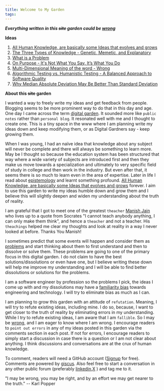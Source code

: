 ```yaml
---
title: Welcome to My Garden
tags:
---
```

***Everything written in this ~~site~~ garden could be [wrong](about_wrong.md)***

**Ideas**

1. [All Human Knowledge,  are basically some Ideas that evolves and grows](human_knowledge.md)
2. [The Three Types of Knowledge - Genetic, Memetic, and Explanatory](types_of_knowledge.md)
3. [What is a Problem](problem.md)
4. [On Purpose - It's Not What You Say. It’s What You Do](purpose.md)
5. [Multi-Dimensional Meaning of the word - Wrong](about_wrong.md)
6. [Algorithmic Testing vs. Humanistic Testing - A Balanced Approach to Software Quality](algorithmic_testing_vs_humanistic_testing.md)
7. [Why Median Absolute Deviation May Be Better Than Standard Deviation](median_deviation.md)

**About this ~~site~~ garden**

I wanted a way to freely write my ideas and get feedback from people. Blogging seems to be more prominent way to do that in this day and age. One day I came across the term [digital garden](https://www.technologyreview.com/2020/09/03/1007716/digital-gardens-let-you-cultivate-your-own-little-bit-of-the-internet/). It sounded more like `public notes`  rather than `personal blog`. It resonated well with me and I thought to create one. This is a tiny space in the www where I am planning write my ideas down and keep modifying them, or as Digital Gardners say - keep growing them. 

When I was young, I had an naïve idea that knowledge about any subject will never be complete and there will always be something to learn more. May be I thought so because the education system has been structured that way where a wide variety of subjects are introduced first and then they make us move towards a specialization and ultimately to very specific field of study in college and then work in the industry. But even after that, it seems there is so much to learn even in the area of expertise. Later in life I read about [epistemology](https://en.wikipedia.org/wiki/Epistemology) and learnt something profound. [All Human Knowledge,  are basically some Ideas that evolves and grows](human_knowledge.md) forever.  I aim to use this garden to write my ideas humble down and grow them and I believe this will slightly deepen and widen my understanding about the truth of reality. 

I am grateful that I got to meet one of the greatest `theacher` [Manish Jain](https://www.linkedin.com/in/manishjain99/) who lives up to a quote from Socrates "I cannot teach anybody anything, I can only make them think", and hence a `theacher` and not a teacher. His `theachings` helped me clear my thoughts and look at reality in a way I never looked at before. Thanks You Manish!

I sometimes predict that some events will happen and consider them as [problems](problem.md) and start thinking about them to first understand and then to dissolve or solve them. These problems are going to one of the primary focus in this digital garden. I do not claim to have the best solutions/dissolutions or even have one, but I believe writing these down will help me improve my understanding and I will be able to find better dissolutions or solutions for the problems.

I am a software engineer by profession so the problems I pick, the ideas I come up with and my dissolutions may have a [familiarity bias](https://www.thebehavioralscientist.com/glossary/familiarity-bias)  towards engineering and technology. I will try to eliminate bias as much as I can. 

I am planning to grow this garden with an attitude of `refutation`. Meaning, I will try to refute existing ideas, including mine. I do so, because, I want to get closer to the truth of reality by eliminating errors in my understanding. While I try to refute existing ideas, I am aware that I am `fallible`. So I may be [wrong](about_wrong.md), and I am eager to know where I am wrong. I encourage readers to `point out errors`  in any of my ideas posted in this garden via the comments section in each post. If not for errors, I encourage readers to simply start a discussion in case there is a question or I am not clear about anything. I think discussions and conversations are at the crux of human knowledge. 

To comment, readers will need a GitHub account ([Signup](https://github.com/signup) for free). Comments are powered by [giscus](https://giscus.app/). Also feel free to start a conversation in any other public forum (preferably [linkedin](https://www.linkedin.com/in/jbadhree/),[X](https://x.com/jbadhree) ) and tag me to it.

"I may be wrong, you may be right, and by an effort we may get nearer to the truth."
-- Karl Popper

